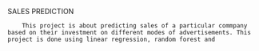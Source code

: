 SALES PREDICTION
        
        This project is about predicting sales of a particular commpany based on their investment on different modes of advertisements. This project is done using linear regression, random forest and 

